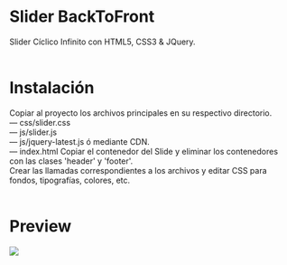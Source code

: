 # Slider BackToFront
Slider Cíclico Infinito con HTML5, CSS3 &amp; JQuery.<br>
<br>
# Instalación
Copiar al proyecto los archivos principales en su respectivo directorio.<br>
— css/slider.css<br>
— js/slider.js<br>
— js/jquery-latest.js ó mediante CDN.<br>
— index.html Copiar el contenedor del Slide y eliminar los contenedores con las clases 'header' y 'footer'.<br>
Crear las llamadas correspondientes a los archivos y editar CSS para fondos, tipografías, colores, etc.<br>
<br>
# Preview
<img src="http://i63.tinypic.com/ibmb2s.jpg" />
